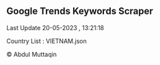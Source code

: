 

## Google Trends Keywords Scraper 
 
Last Update 20-05-2023 , 13:21:18

Country List :
VIETNAM.json



© Abdul Muttaqin 
